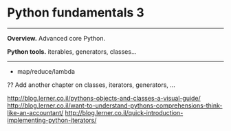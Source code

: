 # Python fundamentals 3


---
**Overview.**   Advanced core Python.  

**Python tools.**  iterables, generators, classes...  

---

* map/reduce/lambda 

??  Add another chapter on classes, iterators, generators, ... 


http://blog.lerner.co.il/pythons-objects-and-classes-a-visual-guide/ 
http://blog.lerner.co.il/want-to-understand-pythons-comprehensions-think-like-an-accountant/
http://blog.lerner.co.il/quick-introduction-implementing-python-iterators/



